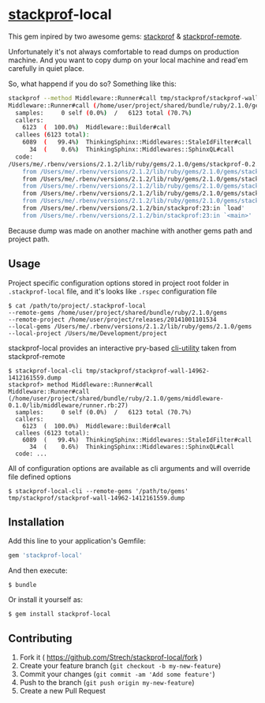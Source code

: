 # [stackprof](https://github.com/tmm1/stackprof)-local

This gem inpired by two awesome gems:
[stackprof](https://github.com/tmm1/stackprof) & [stackprof-remote](https://github.com/quirkey/stackprof-remote).

Unfortunately it's not always comfortable to read dumps on production machine.
And you want to copy dump on your local machine and read'em carefully in quiet place.

So, what happend if you do so? Something like this:

```bash
stackprof --method Middleware::Runner#call tmp/stackprof/stackprof-wall-14962-1412161559.dump
Middleware::Runner#call (/home/user/project/shared/bundle/ruby/2.1.0/gems/middleware-0.1.0/lib/middleware/runner.rb:27)
  samples:     0 self (0.0%)  /   6123 total (70.7%)
  callers:
    6123  (  100.0%)  Middleware::Builder#call
  callees (6123 total):
    6089  (   99.4%)  ThinkingSphinx::Middlewares::StaleIdFilter#call
      34  (    0.6%)  ThinkingSphinx::Middlewares::SphinxQL#call
  code:
/Users/me/.rbenv/versions/2.1.2/lib/ruby/gems/2.1.0/gems/stackprof-0.2.7/lib/stackprof/report.rb:347:in `readlines': No such file or directory @ rb_sysopen - /home/user/project/shared/bundle/ruby/2.1.0/gems/middleware-0.1.0/lib/middleware/runner.rb (Errno::ENOENT)
	from /Users/me/.rbenv/versions/2.1.2/lib/ruby/gems/2.1.0/gems/stackprof-0.2.7/lib/stackprof/report.rb:347:in `source_display'
	from /Users/me/.rbenv/versions/2.1.2/lib/ruby/gems/2.1.0/gems/stackprof-0.2.7/lib/stackprof/report.rb:265:in `block in print_method'
	from /Users/me/.rbenv/versions/2.1.2/lib/ruby/gems/2.1.0/gems/stackprof-0.2.7/lib/stackprof/report.rb:238:in `each'
	from /Users/me/.rbenv/versions/2.1.2/lib/ruby/gems/2.1.0/gems/stackprof-0.2.7/lib/stackprof/report.rb:238:in `print_method'
	from /Users/me/.rbenv/versions/2.1.2/lib/ruby/gems/2.1.0/gems/stackprof-0.2.7/bin/stackprof:62:in `<top (required)>'
	from /Users/me/.rbenv/versions/2.1.2/bin/stackprof:23:in `load'
	from /Users/me/.rbenv/versions/2.1.2/bin/stackprof:23:in `<main>'
```

Because dump was made on another machine with another gems path and project path.

## Usage

Project specific configuration options stored in project root folder in `.stackprof-local` file,
and it's looks like `.rspec` configuration file

```
$ cat /path/to/project/.stackprof-local
--remote-gems /home/user/project/shared/bundle/ruby/2.1.0/gems
--remote-project /home/user/project/releases/20141001101534
--local-gems /Users/me/.rbenv/versions/2.1.2/lib/ruby/gems/2.1.0/gems
--local-project /Users/me/Development/project
```

stackprof-local provides an interactive pry-based [cli-utility](https://github.com/quirkey/stackprof-remote#cli)
taken from stackprof-remote

```
$ stackprof-local-cli tmp/stackprof/stackprof-wall-14962-1412161559.dump
stackprof> method Middleware::Runner#call
Middleware::Runner#call (/home/user/project/shared/bundle/ruby/2.1.0/gems/middleware-0.1.0/lib/middleware/runner.rb:27)
  samples:     0 self (0.0%)  /   6123 total (70.7%)
  callers:
    6123  (  100.0%)  Middleware::Builder#call
  callees (6123 total):
    6089  (   99.4%)  ThinkingSphinx::Middlewares::StaleIdFilter#call
      34  (    0.6%)  ThinkingSphinx::Middlewares::SphinxQL#call
  code: ...
```

All of configuration options are available as cli arguments and will override file defined options

```
$ stackprof-local-cli --remote-gems '/path/to/gems' tmp/stackprof/stackprof-wall-14962-1412161559.dump
```

## Installation

Add this line to your application's Gemfile:

```ruby
gem 'stackprof-local'
```

And then execute:

    $ bundle

Or install it yourself as:

    $ gem install stackprof-local

## Contributing

1. Fork it ( https://github.com/Strech/stackprof-local/fork )
2. Create your feature branch (`git checkout -b my-new-feature`)
3. Commit your changes (`git commit -am 'Add some feature'`)
4. Push to the branch (`git push origin my-new-feature`)
5. Create a new Pull Request

